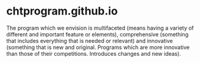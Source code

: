 # chtprogram.github.io
The program which we envision is multifaceted (means having a variety of different and important feature or elements), comprehensive (something that includes everything that is needed or relevant) and innovative (something that is new and original. Programs which are more innovative than those of their competitions. Introduces changes and new ideas).
